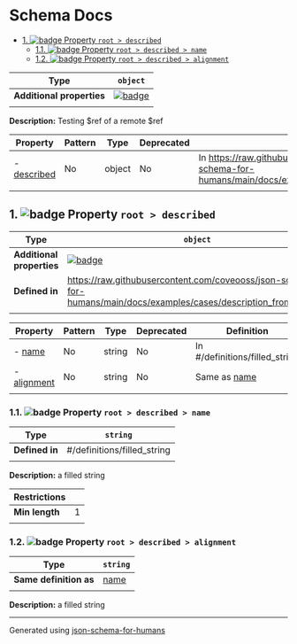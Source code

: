 # Schema Docs

- [1. ![badge](https://img.shields.io/badge/Optional-yellow) Property `root > described`](#described)
  - [1.1. ![badge](https://img.shields.io/badge/Optional-yellow) Property `root > described > name`](#described_name)
  - [1.2. ![badge](https://img.shields.io/badge/Optional-yellow) Property `root > described > alignment`](#described_alignment)

| Type                      | `object`                                                                                                            |
| ------------------------- | ------------------------------------------------------------------------------------------------------------------- |
| **Additional properties** | [![badge](https://img.shields.io/badge/Any+type-allowed-green)](# "Additional Properties of any type are allowed.") |
|                           |                                                                                                                     |

**Description:** Testing $ref of a remote $ref

| Property                   | Pattern | Type   | Deprecated | Definition                                                                                                              | Title/Description |
| -------------------------- | ------- | ------ | ---------- | ----------------------------------------------------------------------------------------------------------------------- | ----------------- |
| - [described](#described ) | No      | object | No         | In https://raw.githubusercontent.com/coveooss/json-schema-for-humans/main/docs/examples/cases/description_from_ref.json | -                 |
|                            |         |        |            |                                                                                                                         |                   |

## <a name="described"></a>1. ![badge](https://img.shields.io/badge/Optional-yellow) Property `root > described`

| Type                      | `object`                                                                                                             |
| ------------------------- | -------------------------------------------------------------------------------------------------------------------- |
| **Additional properties** | [![badge](https://img.shields.io/badge/Any+type-allowed-green)](# "Additional Properties of any type are allowed.")  |
| **Defined in**            | https://raw.githubusercontent.com/coveooss/json-schema-for-humans/main/docs/examples/cases/description_from_ref.json |
|                           |                                                                                                                      |

| Property                             | Pattern | Type   | Deprecated | Definition                       | Title/Description |
| ------------------------------------ | ------- | ------ | ---------- | -------------------------------- | ----------------- |
| - [name](#described_name )           | No      | string | No         | In #/definitions/filled_string   | a filled string   |
| - [alignment](#described_alignment ) | No      | string | No         | Same as [name](#described_name ) | a filled string   |
|                                      |         |        |            |                                  |                   |

### <a name="described_name"></a>1.1. ![badge](https://img.shields.io/badge/Optional-yellow) Property `root > described > name`

| Type           | `string`                    |
| -------------- | --------------------------- |
| **Defined in** | #/definitions/filled_string |
|                |                             |

**Description:** a filled string

| Restrictions   |   |
| -------------- | - |
| **Min length** | 1 |
|                |   |

### <a name="described_alignment"></a>1.2. ![badge](https://img.shields.io/badge/Optional-yellow) Property `root > described > alignment`

| Type                   | `string`                |
| ---------------------- | ----------------------- |
| **Same definition as** | [name](#described_name) |
|                        |                         |

**Description:** a filled string

----------------------------------------------------------------------------------------------------------------------------
Generated using [json-schema-for-humans](https://github.com/coveooss/json-schema-for-humans)